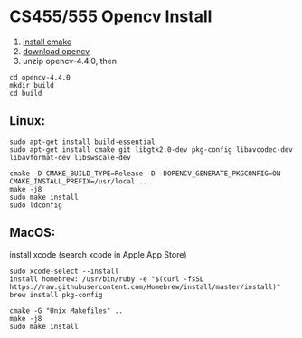 # CS455/555 Opencv Install


  1. [install cmake](https://cgold.readthedocs.io/en/latest/first-step/installation.html)
  2. [download opencv](https://sourceforge.net/projects/opencvlibrary/files/4.4.0/)
  3. unzip opencv-4.4.0, then
```
cd opencv-4.4.0
mkdir build 
cd build
```

## Linux:
```
sudo apt-get install build-essential
sudo apt-get install cmake git libgtk2.0-dev pkg-config libavcodec-dev libavformat-dev libswscale-dev
```

```
cmake -D CMAKE_BUILD_TYPE=Release -D -DOPENCV_GENERATE_PKGCONFIG=ON CMAKE_INSTALL_PREFIX=/usr/local ..
make -j8
sudo make install
sudo ldconfig
```
## MacOS:
install xcode (search xcode in Apple App Store)
```
sudo xcode-select --install
install homebrew: /usr/bin/ruby -e "$(curl -fsSL https://raw.githubusercontent.com/Homebrew/install/master/install)"
brew install pkg-config
```
```
cmake -G "Unix Makefiles" ..
make -j8
sudo make install
```


